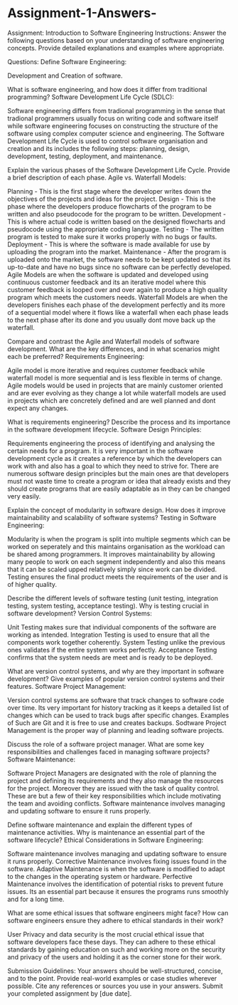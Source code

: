 # Assignment-1-Answers-
Assignment: Introduction to Software Engineering Instructions: Answer the following questions based on your understanding of software engineering concepts. Provide detailed explanations and examples where appropriate.

Questions: Define Software Engineering: 

Development and Creation of software.

What is software engineering, and how does it differ from traditional programming? Software Development Life Cycle (SDLC): 

Software engineering differs from tradional programming in the sense that tradional programmers usually focus on writing code and software itself while software engineering focuses on constructing the structure of the software using complex computer science and engineering. The Software Development Life Cycle is used to control software organisation and creation and its includes the following steps: planning, design, development, testing, deployment, and maintenance.

Explain the various phases of the Software Development Life Cycle. Provide a brief description of each phase. Agile vs. Waterfall Models:

Planning - This is the first stage where the developer writes down the objectives of the projects and ideas for the project.
Design - This is the phase where the developers produce flowcharts of the program to be written and also pseudocode for the program to be written. 
Development - This is where actual code is written based on the designed flowcharts and pseudocode using the appropriate coding language.
Testing - The written program is tested to make sure it works properly with no bugs or faults.
Deployment - This is where the software is made available for use by uploading the program into the market. 
Maintenance - After the program is uploaded onto the market, the software needs to be kept updated so that its up-to-date and have no bugs since no software can be perfectly developed.
Agile Models are when the software is updated and developed using continuous customer feedback and its an iterative model where this customer feedback is looped over and over again to produce a high quality program which meets the customers needs.
Waterfall Models are when the developers finishes each phase of the development perfectly and its more of a sequential model where it flows like a waterfall when each phase leads to the next phase after its done and you usually dont move back up the waterfall.

Compare and contrast the Agile and Waterfall models of software development. What are the key differences, and in what scenarios might each be preferred? Requirements Engineering: 

Agile model is more iterative and requires customer feedback while waterfall model is more sequential and is less flexible in terms of change. Agile models would be used in projects that are mainly customer oriented and are ever evolving as they change a lot while waterfall models are used in projects which are concretely defined and are well planned and dont expect any changes.

What is requirements engineering? Describe the process and its importance in the software development lifecycle. Software Design Principles:

Requirements engineering the process of identifying and analysing the certain needs for a program. It is very important in the software development cycle as it creates a reference by which the developers can work with and also has a goal to which they need to strive for. There are numerous software design principles but the main ones are that developers must not waste time to create a program or idea that already exists and they should create programs that are easily adaptable as in they can be changed very easily.

Explain the concept of modularity in software design. How does it improve maintainability and scalability of software systems? Testing in Software Engineering:

Modularity is when the program is split into multiple segments which can be worked on seperately and this maintains organisation as the workload can be shared among programmers. It improves maintainability by allowing many people to work on each segment independently and also this means that it can be scaled upped relatively simply since work can be divided. Testing ensures the final product meets the requirements of the user and is of higher quality.

Describe the different levels of software testing (unit testing, integration testing, system testing, acceptance testing). Why is testing crucial in software development? Version Control Systems:

Unit Testing makes sure that individual components of the software are working as intended. Integration Testing is used to ensure that all the components work together coherently. System Testing unlike the previous ones validates if the entire system works perfectly. Acceptance Testing confirms that the system needs are meet and is ready to be deployed.

What are version control systems, and why are they important in software development? Give examples of popular version control systems and their features. Software Project Management:

Version control systems are software that track changes to software code over time. Its very important for history tracking as it keeps a detailed list of changes which can be used to track bugs after specific changes. Examples of Such are Git and it is free to use and creates backups. Sodtware Project Management is the proper way of planning and leading software projects.

Discuss the role of a software project manager. What are some key responsibilities and challenges faced in managing software projects? Software Maintenance:

Software Project Managers are designated with the role of planning the project and defining its requirements and they also manage the resources for the project. Moreover they are issued with the task of quality control. These are but a few of their key responsibilities which include motivating the team and avoiding conflicts. Software maintenance involves managing and updating software to ensure it runs properly.

Define software maintenance and explain the different types of maintenance activities. Why is maintenance an essential part of the software lifecycle? Ethical Considerations in Software Engineering:

Software maintenance involves managing and updating software to ensure it runs properly. Corrective Maintenance involves fixing issues found in the software. Adaptive Maintenance is when the software is modified to adapt to the changes in the operating system or hardware. Perfective Maintenance involves the identification of potential risks to prevent future issues. Its an essential part because it ensures the programs runs smoothly and for a long time. 

What are some ethical issues that software engineers might face? How can software engineers ensure they adhere to ethical standards in their work? 

User Privacy and data security is the most crucial ethical issue that software developers face these days. They can adhere to these ethical standards by gaining education on such and working more on the security and privacy of the users and holding it as the corner stone for their work.

Submission Guidelines: Your answers should be well-structured, concise, and to the point. Provide real-world examples or case studies wherever possible. Cite any references or sources you use in your answers. Submit your completed assignment by [due date].
